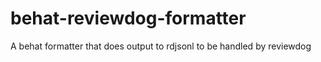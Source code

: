 # behat-reviewdog-formatter
A behat formatter that does output to rdjsonl to be handled by reviewdog
